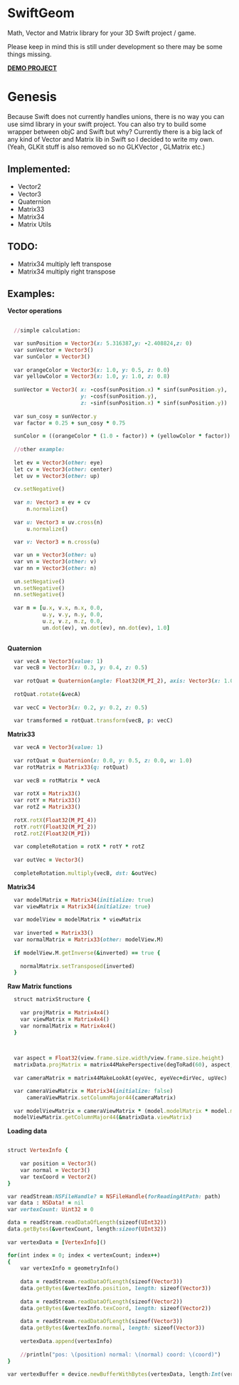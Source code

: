 SwiftGeom
=========

Math, Vector and Matrix library for your 3D Swift project / game.

Please keep in mind this is still under development so there may be some things missing.

**[DEMO PROJECT](https://github.com/noxytrux/Arpeggios)**

# Genesis

Because Swift does not currently handles unions, there is no way you can use simd library in your swift project. You can also try to build some wrapper between objC and Swift but why? Currently there is a big lack of any kind of Vector and Matrix lib in Swift so I decided to write my own. (Yeah, GLKit stuff is also removed so no GLKVector , GLMatrix etc.)

## Implemented:

* Vector2
* Vector3
* Quaternion
* Matrix33
* Matrix34
* Matrix Utils

## TODO:

* Matrix34 multiply left transpose
* Matrix34 multiply right transpose

## Examples:

**Vector operations**

```ruby
  
  //simple calculation:

  var sunPosition = Vector3(x: 5.316387,y: -2.408824,z: 0)
  var sunVector = Vector3()
  var sunColor = Vector3()
    
  var orangeColor = Vector3(x: 1.0, y: 0.5, z: 0.0)
  var yellowColor = Vector3(x: 1.0, y: 1.0, z: 0.8)
    
  sunVector = Vector3( x: -cosf(sunPosition.x) * sinf(sunPosition.y),
                       y: -cosf(sunPosition.y),
                       z: -sinf(sunPosition.x) * sinf(sunPosition.y))
        
  var sun_cosy = sunVector.y
  var factor = 0.25 + sun_cosy * 0.75
        
  sunColor = ((orangeColor * (1.0 - factor)) + (yellowColor * factor))
    
  //other example:  
  
  let ev = Vector3(other: eye)
  let cv = Vector3(other: center)
  let uv = Vector3(other: up)
    
  cv.setNegative()
    
  var n: Vector3 = ev + cv
      n.normalize()
    
  var u: Vector3 = uv.cross(n)
      u.normalize()
    
  var v: Vector3 = n.cross(u)

  var un = Vector3(other: u)
  var vn = Vector3(other: v)
  var nn = Vector3(other: n)
    
  un.setNegative()
  vn.setNegative()
  nn.setNegative()
    
  var m = [u.x, v.x, n.x, 0.0,
           u.y, v.y, n.y, 0.0,
           u.z, v.z, n.z, 0.0,
           un.dot(ev), vn.dot(ev), nn.dot(ev), 1.0]
    
```

**Quaternion**

```ruby
  var vecA = Vector3(value: 1)
  var vecB = Vector3(x: 0.3, y: 0.4, z: 0.5)
        
  var rotQuat = Quaternion(angle: Float32(M_PI_2), axis: Vector3(x: 1.0, y: 0.5, z: 0.0))
        
  rotQuat.rotate(&vecA)
        
  var vecC = Vector3(x: 0.2, y: 0.2, z: 0.5)
        
  var tramsformed = rotQuat.transform(vecB, p: vecC)
```

**Matrix33**

```ruby
  var vecA = Vector3(value: 1)
        
  var rotQuat = Quaternion(x: 0.0, y: 0.5, z: 0.0, w: 1.0)
  var rotMatrix = Matrix33(q: rotQuat)
        
  var vecB = rotMatrix * vecA
        
  var rotX = Matrix33()
  var rotY = Matrix33()
  var rotZ = Matrix33()
        
  rotX.rotX(Float32(M_PI_4))
  rotY.rotY(Float32(M_PI_2))
  rotZ.rotZ(Float32(M_PI))
        
  var completeRotation = rotX * rotY * rotZ
        
  var outVec = Vector3()
        
  completeRotation.multiply(vecB, dst: &outVec)
```

**Matrix34**

```ruby
  var modelMatrix = Matrix34(initialize: true)
  var viewMatrix = Matrix34(initialize: true)
        
  var modelView = modelMatrix * viewMatrix
        
  var inverted = Matrix33()
  var normalMatrix = Matrix33(other: modelView.M)
        
  if modelView.M.getInverse(&inverted) == true {
        
    normalMatrix.setTransposed(inverted)
  }
```

**Raw Matrix functions**

```ruby
  struct matrixStructure {
    
    var projMatrix = Matrix4x4()
    var viewMatrix = Matrix4x4()
    var normalMatrix = Matrix4x4()
  }


    
  var aspect = Float32(view.frame.size.width/view.frame.size.height)
  matrixData.projMatrix = matrix44MakePerspective(degToRad(60), aspect, 0.01, 5000)
  
  var cameraMatrix = matrix44MakeLookAt(eyeVec, eyeVec+dirVec, upVec)

  var cameraViewMatrix = Matrix34(initialize: false)
      cameraViewMatrix.setColumnMajor44(cameraMatrix)
  
  var modelViewMatrix = cameraViewMatrix * (model.modelMatrix * model.modelScale)
  modelViewMatrix.getColumnMajor44(&matrixData.viewMatrix)

```

**Loading data**

```ruby

struct VertexInfo {
    
    var position = Vector3()
    var normal = Vector3()
    var texCoord = Vector2()
}

var readStream:NSFileHandle? = NSFileHandle(forReadingAtPath: path)
var data : NSData! = nil
var vertexCount: Uint32 = 0     

data = readStream.readDataOfLength(sizeof(UInt32))
data.getBytes(&vertexCount, length:sizeof(UInt32))
                        
var vertexData = [VertexInfo]()

for(int index = 0; index < vertexCount; index++)
{
    var vertexInfo = geometryInfo()
                            
    data = readStream.readDataOfLength(sizeof(Vector3))
    data.getBytes(&vertexInfo.position, length: sizeof(Vector3))
                              
    data = readStream.readDataOfLength(sizeof(Vector2))
    data.getBytes(&vertexInfo.texCoord, length: sizeof(Vector2))
                              
    data = readStream.readDataOfLength(sizeof(Vector3))
    data.getBytes(&vertexInfo.normal, length: sizeof(Vector3))
              
    vertexData.append(vertexInfo)
                              
    //println("pos: \(position) normal: \(normal) coord: \(coord)")
}

var vertexBuffer = device.newBufferWithBytes(vertexData, length:Int(vertexCount) * sizeof(VertexInfo), options:nil)

```